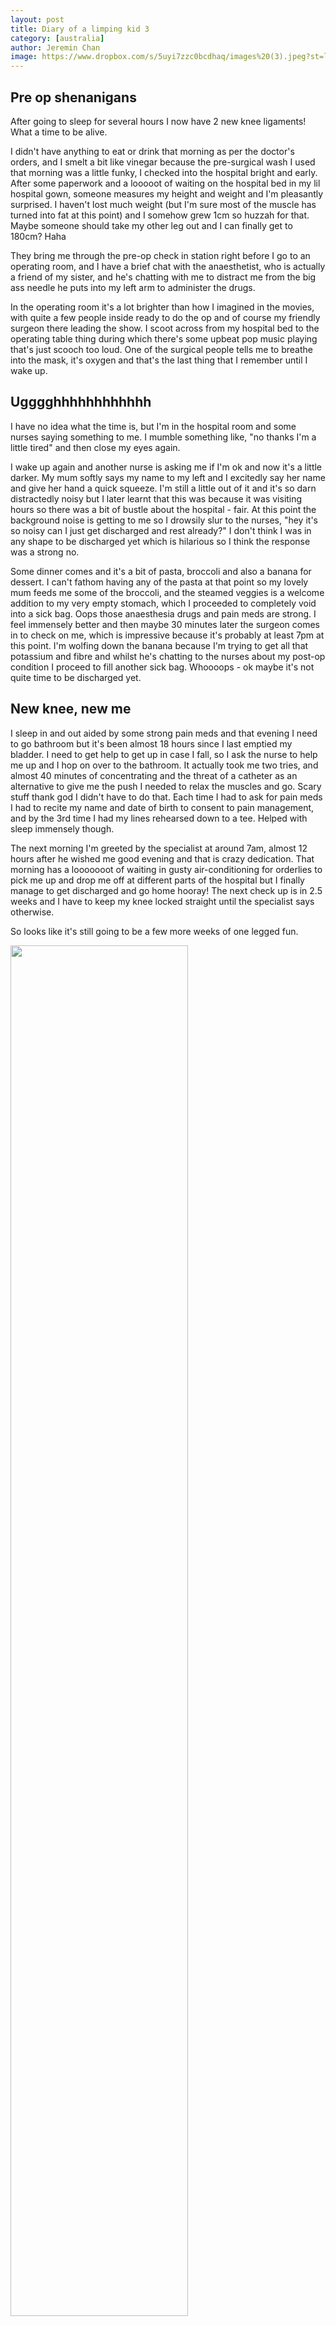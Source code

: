 ```yaml
---
layout: post
title: Diary of a limping kid 3
category: [australia]
author: Jeremin Chan
image: https://www.dropbox.com/s/5uyi7zzc0bcdhaq/images%20(3).jpeg?st=l0csio0d&raw=1
---
```


## Pre op shenanigans

After going to sleep for several hours I now have 2 new knee ligaments! What a time to be alive.  

I didn't have anything to eat or drink that morning as per the doctor's orders, and I smelt a bit like vinegar because the pre-surgical wash I used that morning was a little funky, I checked into the hospital bright and early. After some paperwork and a looooot of waiting on the hospital bed in my lil hospital gown, someone measures my height and weight and I'm pleasantly surprised. I haven't lost much weight (but I'm sure most of the muscle has turned into fat at this point) and I somehow grew 1cm so huzzah for that. Maybe someone should take my other leg out and I can finally get to 180cm? Haha

They bring me through the pre-op check in station right before I go to an operating room, and I have a brief chat with the anaesthetist, who is actually a friend of my sister, and he's chatting with me to distract me from the big ass needle he puts into my left arm to administer the drugs. 

In the operating room it's a lot brighter than how I imagined in the movies, with quite a few people inside ready to do the op and of course my friendly surgeon there leading the show. I scoot across from my hospital bed to the operating table thing during which there's some upbeat pop music playing that's just scooch too loud. One of the surgical people tells me to breathe into the mask, it's oxygen and that's the last thing that I remember until I wake up.

## Ugggghhhhhhhhhhhh

I have no idea what the time is, but I'm in the hospital room and some nurses saying something to me. I mumble something like, "no thanks I'm a little tired" and then close my eyes again.

I wake up again and another nurse is asking me if I'm ok and now it's a little darker. My mum softly says my name to my left and I excitedly say her name and give her hand a quick squeeze. I'm still a little out of it and it's so darn distractedly noisy but I later learnt that this was because it was visiting hours so there was a bit of bustle about the hospital - fair. At this point the background noise is getting to me so I drowsily slur to the nurses, "hey it's so noisy can I just get discharged and rest already?" I don't think I was in any shape to be discharged yet which is hilarious so I think the response was a strong no.

Some dinner comes and it's a bit of pasta, broccoli and also a banana for dessert. I can't fathom having any of the pasta at that point so my lovely mum feeds me some of the broccoli, and the steamed veggies is a welcome addition to my very empty stomach, which I proceeded to completely void into a sick bag. Oops those anaesthesia drugs and pain meds are strong. I feel immensely better and then maybe 30 minutes later the surgeon comes in to check on me, which is impressive because it's probably at least 7pm at this point. I'm wolfing down the banana because I'm trying to get all that potassium and fibre and whilst he's chatting to the nurses about my post-op condition I proceed to fill another sick bag. Whoooops - ok maybe it's not quite time to be discharged yet. 

## New knee, new me

I sleep in and out aided by some strong pain meds and that evening I need to go bathroom but it's been almost 18 hours since I last emptied my bladder. I need to get help to get up in case I fall, so I ask the nurse to help me up and I hop on over to the bathroom. It actually took me two tries, and almost 40 minutes of concentrating and the threat of a catheter as an alternative to give me the push I needed to relax the muscles and go. Scary stuff thank god I didn't have to do that. Each time I had to ask for pain meds I had to recite my name and date of birth to consent to pain management, and by the 3rd time I had my lines rehearsed down to a tee. Helped with sleep immensely though. 

The next morning I'm greeted by the specialist at around 7am, almost 12 hours after he wished me good evening and that is crazy dedication. That morning has a looooooot of waiting in gusty air-conditioning for orderlies to pick me up and drop me off at different parts of the hospital but I finally manage to get discharged and go home hooray! The next check up is in 2.5 weeks and I have to keep my knee locked straight until the specialist says otherwise. 

So looks like it's still going to be a few more weeks of one legged fun. 

<div class='gallery' style='align-items: center'>
  <img src="https://www.dropbox.com/s/8fvtfv5j466hv0w/IMG-20250226-WA0000.jpg?st=iedyjdzr&raw=1"  width="75%">
</div>